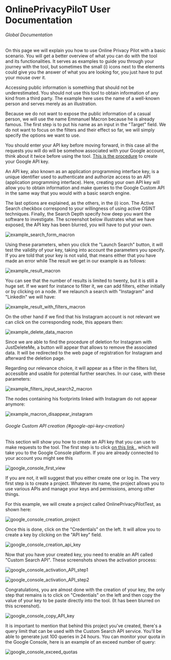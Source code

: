 # OnlinePrivacyPiloT User Documentation

###### Global Documentation
On this page we will explain you how to use Online Privacy Pilot with a basic scenario. You will get 
a better overview of what you can do with the tool and its functionalities. It serves as examples to 
guide you through your journey with the tool, but sometimes the small (i) icons next to the elements 
could give you the answer of what you are looking for, you just have to put your mouse over it.

Accessing public information is something that should not be underestimated. You should not use this
tool to obtain information of any kind from a third party. The example here uses the name of a 
well-known person and serves merely as an illustration.

Because we do not want to expose the public information of a casual person, we will use the name 
Emmanuel Macron because he is already famous. The first step is to put his name as an input in the 
"Target" field. We do not want to focus on the filters and their effect so far, we will simply 
specify the options we want to use.

You should enter your API key before moving forward, in this case all the requests you will do will 
be somehow associated with your Google account, think about it twice before using the tool.
[This is the procedure](#google-api-key-creation) to create your Google API key.

An API key, also known as an application programming interface key, is a unique identifier used to 
authenticate and authorize access to an API (application programming interface). Here, creating your
own API key will allow you to obtain information and make queries to the Google Custom API in the 
same way that you would with a basic search engine.

The last options are explained, as the others, in the (i) icon. The Active Search checkbox 
correspond to your willingness of using active OSINT techniques. Finally, the Search Depth specify 
how deep you want the software to investigate. The screenshot below illustrates what we have 
exposed, the API key has been blurred, you will have to put your own.

![example_search_form_macron](https://github.com/OnlinePrivacyPilot/OnlinePrivacyPilot_UserDoc/assets/100564746/69c97b59-3cc2-4851-a487-3eec21353083)

Using these parameters, when you click the "Launch Search" button, it will test the validity of your 
key, taking into account the parameters you specify.
If you are told that your key is not valid, that means either that you have made an error while 
The result we get in our example is as follows:

![example_result_macron](https://github.com/OnlinePrivacyPilot/OnlinePrivacyPilot_UserDoc/assets/100564746/030ff038-7ace-450d-9809-cd86af94d8ce)


You can see that the number of results is limited to twenty, but it is still a huge set. If we want 
for instance to filter it, we can add filters, either initially or by clicking on a node. If we 
relaunch a search with "Instagram" and "LinkedIn"  we will have:

![example_result_with_filters_macron](https://github.com/OnlinePrivacyPilot/OnlinePrivacyPilot_UserDoc/assets/100564746/1100ec73-739f-41de-8f87-9b2d5fcda366)

On the other hand if we find that his Instagram account is not relevant we can click on the
corresponding node, this appears then:

![example_delete_data_macron](https://github.com/OnlinePrivacyPilot/OnlinePrivacyPilot_UserDoc/assets/100564746/42618e1e-5411-4e6d-86f0-f8004a659b18)

Since we are able to find the procedure of deletion for Instagram with JustDeleteMe, a button will appear
that allows to remove the associated data. It will be redirected to the web page of registration for
Instagram and afterward the deletion page. 

Regarding our relevance choice, it will appear as a
filter in the filters list, accessible and usable for potential further searches.
In our case, with these parameters:

![example_filters_input_search2_macron](https://github.com/OnlinePrivacyPilot/OnlinePrivacyPilot_UserDoc/assets/100564746/ca0ff94a-333e-481f-81e0-67f3b57cadd0)

The nodes containing his footprints linked with Instagram do not appear anymore:

![example_macron_disappear_instagram](https://github.com/OnlinePrivacyPilot/OnlinePrivacyPilot_UserDoc/assets/100564746/8ecff7af-e335-4da4-848f-39a43c82571f)



###### Google Custom API creation {#google-api-key-creation}

This section will show you how to create an API key that you can use to make requests to the tool.
The first step is to click [on this link ](https://console.cloud.google.com/), which will take you 
to the Google Console platform. If you are already connected to your account you might see this

![google_console_first_view](https://github.com/OnlinePrivacyPilot/OnlinePrivacyPilot_UserDoc/assets/100564746/3ca201d8-cc49-4461-b80a-33ddd737340f)

If you are not, it will suggest that you either create one or log in.
The very first step is to create a project. Whatever its name, the project allows you to use 
various APIs and manage your keys and permissions, among other things.

For this example, we will create a project called OnlinePrivacyPilotTest, as shown here:

![google_console_creation_project](https://github.com/OnlinePrivacyPilot/OnlinePrivacyPilot_UserDoc/assets/100564746/5b2280ec-f0a0-449b-b75e-42621e3d836c)

Once this is done, click on the "Credentials" on the left. It will allow you to create a key by 
clicking on the "API key" field. 

![google_console_creation_api_key](https://github.com/OnlinePrivacyPilot/OnlinePrivacyPilot_UserDoc/assets/100564746/223b2644-ed6c-457b-8524-5c4a4df8bc04)

Now that you have your created key, you need to enable an API called "Custom Search API". These 
screenshots shows the activation process:

![google_console_activation_API_step1](https://github.com/OnlinePrivacyPilot/OnlinePrivacyPilot_UserDoc/assets/100564746/37cc47c3-acf5-4551-a002-af21f41dd10a)

![google_console_activation_API_step2](https://github.com/OnlinePrivacyPilot/OnlinePrivacyPilot_UserDoc/assets/100564746/900bd7e2-6a96-4263-8e42-530e37bbc187)

Congratulations, you are almost done with the creation of your key, the only step that remains is 
to click on "Credentials" on the left and then copy the value of your key to be paste directly into 
the tool. (It has been blurred on this screenshot).

![google_console_copy_API_key](https://github.com/OnlinePrivacyPilot/OnlinePrivacyPilot_UserDoc/assets/100564746/83447138-05f3-4f91-959a-e0269b56d058)


It is important to mention that behind this project you've created, there's a query limit that can 
be used with the Custom Search API service. You'll be able to generate just 100 queries in 24 hours.
You can monitor your quota in the Google Console, here is an example of an exceed number of query:

![google_console_exceed_quotas](https://github.com/OnlinePrivacyPilot/OnlinePrivacyPilot_UserDoc/assets/100564746/38833949-3f7c-486b-811b-6f25bfc4ec15)




